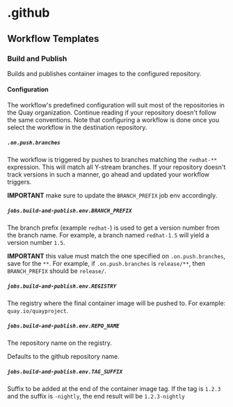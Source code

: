 # .github

## Workflow Templates

### Build and Publish

Builds and publishes container images to the configured repository.

#### Configuration

The workflow's predefined configuration will suit most of the repositories in the Quay organization.
Continue reading if your repository doesn't follow the same conventions.
Note that configuring a workflow is done once you select the workflow in the destination repository.

##### `.on.push.branches`

The workflow is triggered by pushes to branches matching the `redhat-**` expression. This will match
all Y-stream branches. If your repository doesn't track versions in such a manner, go ahead and
updated your workflow triggers.

**IMPORTANT** make sure to update the `BRANCH_PREFIX` job env accordingly.

##### `jobs.build-and-publish.env.BRANCH_PREFIX`

The branch prefix (example `redhat-`) is used to get a version number from the branch name.
For example, a branch named `redhat-1.5` will yield a version number `1.5`.

**IMPORTANT** this value must match the one specified on `.on.push.branches`, save for the `**`.
For example, if `.on.push.branches` is `release/**`, then `BRANCH_PREFIX` should be `release/`.

##### `jobs.build-and-publish.env.REGISTRY`

The registry where the final container image will be pushed to. For example: `quay.io/quayproject`.

##### `jobs.build-and-publish.env.REPO_NAME`

The repository name on the registry.

Defaults to the github repository name.

##### `jobs.build-and-publish.env.TAG_SUFFIX`

Suffix to be added at the end of the container image tag.
If the tag is `1.2.3` and the suffix is `-nightly`, the end result will be `1.2.3-nightly`
